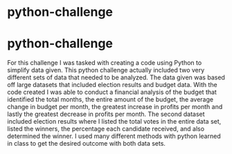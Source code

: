 # python-challenge
# python-challenge
For this challenge I was tasked with creating a code using Python to simplify data given. This python challenge actually included two very different sets of data that needed to be analyzed. The data given was based off large datasets that included election results and budget data. With the code created I was able to conduct a financial analysis of the budget that identified the total months, the entire amount of the budget, the average change in budget per month, the greatest increase in profits per month and lastly the greatest decrease in profits per month. The second dataset included election results where I listed the total votes in the entire data set, listed the winners, the percentage each candidate received, and also determined the winner. I used many different methods with python learned in class to get the desired outcome with both data sets. 